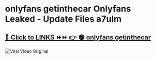 
 # onlyfans getinthecar Onlyfans Leaked - Update Files a7ulm

## <h2><a href="https://clipsfans.com/onlyfans_getinthecar&ref=git">🔗 Click to LINKS ⏩⏩ 👉 🟢 onlyfans getinthecar </a></h2>

<a href="https://clipsfans.com/onlyfans_getinthecar&ref=git" rel="nofollow" data-target="animated-image.originalLink"><img src="https://i.ibb.co.com/xMMVF88/686577567.gif" alt="Viral Video Original" style="max-width: 100%; display: inline-block;" data-target="animated-image.originalImage"></a>

